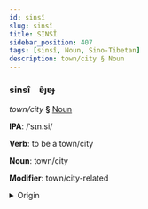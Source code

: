 ```yaml
---
id: sinsî
slug: sinsî
title: SINSÎ
sidebar_position: 407
tags: [sinsî, Noun, Sino-Tibetan]
description: town/city § Noun
---
```


### sinsî&emsp;<span kind="abugida">ɐ̃ȷɐɟ</span>

*town/city* **§** [Noun](../../tags/Noun)

**IPA**: /ˈsɪn.si/

**Verb**: to be a town/city

**Noun**: town/city

**Modifier**: town/city-related

<details>
    <summary>Origin</summary>
    Cantonese 城市 sing si /sɪŋsiː/<br/>
    <em>Sino-Tibetan Language Family</em>
</details>